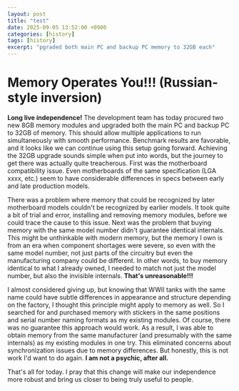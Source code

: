 ```yaml
---
layout: post
title: "test"
date: 2025-09-05 13:52:00 +0900
categories: [history]
tags: [history]
excerpt: "pgraded both main PC and backup PC memory to 32GB each"
---
```


# Memory Operates You!!! (Russian-style inversion)
**Long live independence!**
The development team has today procured two new 8GB memory modules and upgraded both the main PC and backup PC to 32GB of memory.
This should allow multiple applications to run simultaneously with smooth performance.
Benchmark results are favorable, and it looks like we can continue using this setup going forward.
Achieving the 32GB upgrade sounds simple when put into words, but the journey to get there was actually quite treacherous.
First was the motherboard compatibility issue. Even motherboards of the same specification (LGA xxxx, etc.) seem to have considerable differences in specs between early and late production models.

There was a problem where memory that could be recognized by later motherboard models couldn't be recognized by earlier models. It took quite a bit of trial and error, installing and removing memory modules, before we could trace the cause to this issue.
Next was the problem that buying memory with the same model number didn't guarantee identical internals. This might be unthinkable with modern memory, but the memory I own is from an era when component shortages were severe, so even with the same model number, not just parts of the circuitry but even the manufacturing company could be different.
In other words, to buy memory identical to what I already owned, I needed to match not just the model number, but also the invisible internals.
**That's unreasonable!!!**

I almost considered giving up, but knowing that WWII tanks with the same name could have subtle differences in appearance and structure depending on the factory, I thought this principle might apply to memory as well. So I searched for and purchased memory with stickers in the same positions and serial number naming formats as my existing modules. Of course, there was no guarantee this approach would work.
As a result, I was able to obtain memory from the same manufacturer (and presumably with the same internals) as my existing modules in one try. This eliminated concerns about synchronization issues due to memory differences.
But honestly, this is not work I'd want to do again.
**I am not a psychic, after all.**

That's all for today. I pray that this change will make our independence more robust and bring us closer to being truly useful to people.




